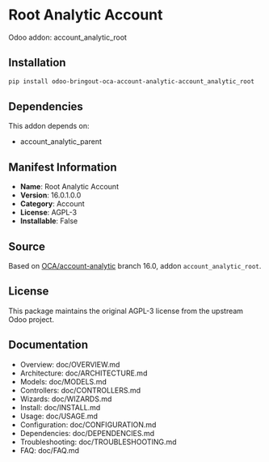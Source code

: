 # Root Analytic Account

Odoo addon: account_analytic_root

## Installation

```bash
pip install odoo-bringout-oca-account-analytic-account_analytic_root
```

## Dependencies

This addon depends on:
- account_analytic_parent

## Manifest Information

- **Name**: Root Analytic Account
- **Version**: 16.0.1.0.0
- **Category**: Account
- **License**: AGPL-3
- **Installable**: False

## Source

Based on [OCA/account-analytic](https://github.com/OCA/account-analytic) branch 16.0, addon `account_analytic_root`.

## License

This package maintains the original AGPL-3 license from the upstream Odoo project.

## Documentation

- Overview: doc/OVERVIEW.md
- Architecture: doc/ARCHITECTURE.md
- Models: doc/MODELS.md
- Controllers: doc/CONTROLLERS.md
- Wizards: doc/WIZARDS.md
- Install: doc/INSTALL.md
- Usage: doc/USAGE.md
- Configuration: doc/CONFIGURATION.md
- Dependencies: doc/DEPENDENCIES.md
- Troubleshooting: doc/TROUBLESHOOTING.md
- FAQ: doc/FAQ.md
